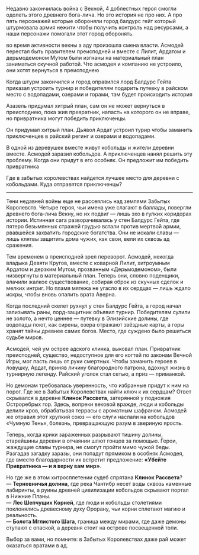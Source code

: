 Недавно закончилась война с Векной, 4 доблестных героя смогли одолеть этого древнего бога-лича. Но это история не про них. А про пять персонажей которые обороняли город балдурс гейт который штурмовала армия нежити чтобы получить контроль над ресурсами, а наши персонажи помогали этот город оборонять. 

во время активности векны а аду произошла смена власти. Асмодей перестал быть правителем преисподней и вместе с Лилит, Ардатом и дерьмодемоном Мутом были изгнаны на материальный план заниматься скучной работой. Что асмодея и компанию не устроило, они хотят вернуться в преисподнею

Когда штурм закончился и город оправился лорд Балдурс Гейта приказал устроить турнир и победителям подарить путевку в райском место с водопадами, озерами и горами, там будет происходить история

Азазель придумал хитрый план, сам он не может вернуться в преисподнею, пока жив превратник, напасть на которого он не вправе, но привратника могут победить приключенцы.

Он придумал хитрый план. Дьявол Ардат устроил турир чтобы заманить приключенцев в райский регинг и озерами и водопадами.

В одной из деревушек вместе живут кобольды и жители деревни вместе. Асмодей заразил кобольдов. А приключенцев нанял решить эту проблему. Когда они придут в его особняк. Он предложит им победить привратника

Где в забытых королевствах найдется лучшее место для деревни с кобольдами. Куда отправятся приключенцы?

------
Тени недавней войны еще не рассеялись над землями Забытых Королевств. Четыре героя, чьи имена уже слагают в баллады, повергли древнего бога-лича Векну, но их подвиг — лишь эхо в гулких коридорах истории. Истинная сага разворачивалась у стен Балдурс Гейта, где пятеро безымянных стражей грудью встали против мертвой армии, рвавшейся захватить городские богатства. Они не искали славы — лишь клятвы защитить дома чужих, как свои, вели их сквозь ад сражения.

Тем временем в преисподней зрел переворот. Асмодей, некогда владыка Девяти Кругов, вместе с коварной Лилит, хитроумным Ардатом и дерзким Мутом, прозванным «Дерьмодемоном», были низвергнуты в материальный план. Теперь они, словно поденщики, влачили жалкое существование, собирая оброк из скучных сделок и мелких интриг. Но пламя мятежа не угасло в их сердцах — лишь ждало искры, чтобы вновь опалить врата Аверна.

Когда последний скелет рухнул у стен Балдурс Гейта, а город начал зализывать раны, лорд-защитник объявил турнир. Победителям сулили не золото, а нечто ценнее — путевку в Элизийские долины, где водопады поют, как сирены, озера отражают звёздные карты, а горы хранят тайны древнее самих богов. Место, где суждено было решиться судьбе миров.

Асмодей, чей ум острее адского клинка, выковал план. Привратник преисподней, существо, недоступное для его когтей по законам Вечной Игры, мог пасть лишь от руки смертных. Чтобы заманить героев в ловушку, Ардат, приняв личину благородного патрона, вдохнул жизнь в турнирную легенду. Райский уголок стал сетью, а приз — приманкой.

Но демонам требовалась уверенность, что избранные придут к ним на порог. Где же в Забытых Королевствах найти ключ к их сердцам? Ответ скрывался в деревне **Клинок Рассвета**, затерянной у подножия Остроребрых гор. Здесь, вопреки вековой вражде, люди и кобольды делили кров, обрабатывая террасы с ароматным шафраном. Асмодей же отравил этот хрупкий союз — его слуги наслали на кобольдов «Чумную Тень», болезнь, превращающую разум в звериную ярость.

Теперь, когда крики зараженных разрывают тишину долины, старейшины деревни в отчаянии шлют гонцов за помощью. Герои, жаждущие славы турнира, не смогут пройти мимо чужой беды. Разгадав загадку заразы, они попадут прямиком в особняк Асмодея, где вместо благодарности их встретит предложение: **«Убейте Привратника — и я верну вам мир»**.

Но где же в этом хитросплетении судеб спрятана **Клинок Рассвета**?  
— **Терновничья долина**, где река Чантибр несет воды сквозь каменные лабиринты, а руины древней цивилизации кобольдов скрывают портал в Нижние Планы.  
— **Лес Шепчущих Корней**, где люди и кобольды столетиями поклонялись древесному духу Орорану, чьи корни сплетают магию и реальность.  
— **Болота Мглистого Шага**, граница между мирами, где даже демоны ступают с опаской, а деревня стоит на острове посвещенной топи.

Выбор за вами, но помните: в Забытых Королевствах даже рай может оказаться вратами в ад.